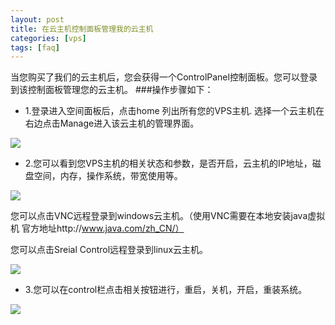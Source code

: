 ```yaml
---
layout: post
title: 在云主机控制面板管理我的云主机
categories: [vps]
tags: [faq]
---
```


当您购买了我们的云主机后，您会获得一个ControlPanel控制面板。您可以登录到该控制面板管理您的云主机。
###操作步骤如下：

* 1.登录进入空间面板后，点击home 列出所有您的VPS主机.
    选择一个云主机在右边点击Manage进入该云主机的管理界面。

![][1]

* 2.您可以看到您VPS主机的相关状态和参数，是否开启，云主机的IP地址，磁盘空间，内存，操作系统，带宽使用等。

![][2]

   您可以点击VNC远程登录到windows云主机。（使用VNC需要在本地安装java虚拟机 官方地址http://www.java.com/zh_CN/）

   您可以点击Sreial Control远程登录到linux云主机。

![][3]


* 3.您可以在control栏点击相关按钮进行，重启，关机，开启，重装系统。

![][4]


[1]:http://voga.emagineconcept.com/caicai/knowledgebase/vpscontrol.jpg
[2]:http://voga.emagineconcept.com/caicai/knowledgebase/VNC.jpg
[3]:http://voga.emagineconcept.com/caicai/knowledgebase/SerialConsole.jpg
[4]:http://voga.emagineconcept.com/caicai/knowledgebase/Controls.jpg